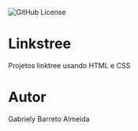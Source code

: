![GitHub License](https://img.shields.io/github/license/barretoalmeida/linkstree?style=social)


# Linkstree
Projetos linktree usando HTML e CSS


# Autor 

Gabriely Barreto Almeida
